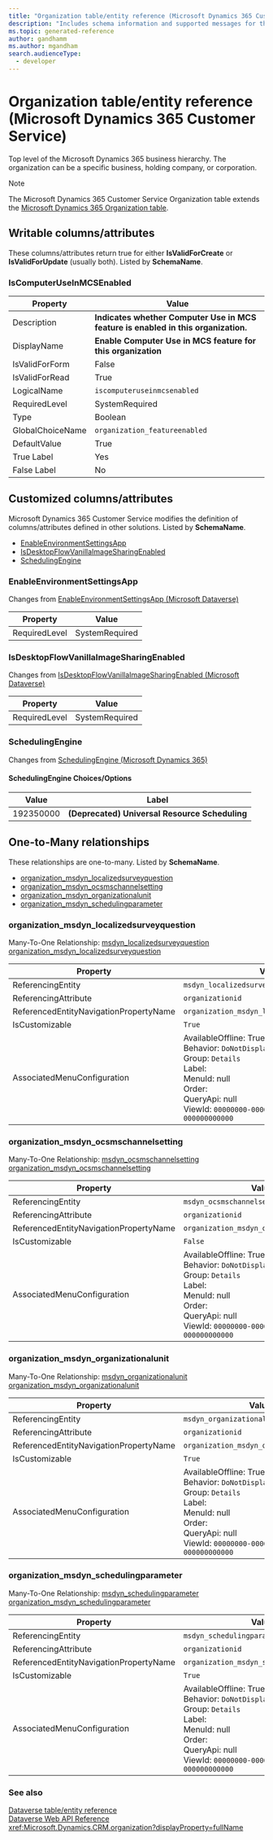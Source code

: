 ```yaml
---
title: "Organization table/entity reference (Microsoft Dynamics 365 Customer Service)"
description: "Includes schema information and supported messages for the Organization table/entity with Microsoft Dynamics 365 Customer Service."
ms.topic: generated-reference
author: gandhamm
ms.author: mgandham
search.audienceType: 
  - developer
---
```


# Organization table/entity reference (Microsoft Dynamics 365 Customer Service)

Top level of the Microsoft Dynamics 365 business hierarchy. The organization can be a specific business, holding company, or corporation.

> [!NOTE]
> The Microsoft Dynamics 365 Customer Service Organization table extends the [Microsoft Dynamics 365 Organization table](/dynamics365/developer/reference/entities/organization).



## Writable columns/attributes

These columns/attributes return true for either **IsValidForCreate** or **IsValidForUpdate** (usually both). Listed by **SchemaName**.

### <a name="BKMK_IsComputerUseInMCSEnabled"></a> IsComputerUseInMCSEnabled

|Property|Value|
|---|---|
|Description|**Indicates whether Computer Use in MCS feature is enabled in this organization.**|
|DisplayName|**Enable Computer Use in MCS feature for this organization**|
|IsValidForForm|False|
|IsValidForRead|True|
|LogicalName|`iscomputeruseinmcsenabled`|
|RequiredLevel|SystemRequired|
|Type|Boolean|
|GlobalChoiceName|`organization_featureenabled`|
|DefaultValue|True|
|True Label|Yes|
|False Label|No|


## Customized columns/attributes

Microsoft Dynamics 365 Customer Service modifies the definition of columns/attributes defined in other solutions. Listed by **SchemaName**.

- [EnableEnvironmentSettingsApp](#BKMK_EnableEnvironmentSettingsApp)
- [IsDesktopFlowVanillaImageSharingEnabled](#BKMK_IsDesktopFlowVanillaImageSharingEnabled)
- [SchedulingEngine](#BKMK_SchedulingEngine)

### <a name="BKMK_EnableEnvironmentSettingsApp"></a> EnableEnvironmentSettingsApp

Changes from [EnableEnvironmentSettingsApp (Microsoft Dataverse)](/power-apps/developer/data-platform/reference/entities/organization#BKMK_EnableEnvironmentSettingsApp)

|Property|Value|
|---|---|
|RequiredLevel|SystemRequired|


### <a name="BKMK_IsDesktopFlowVanillaImageSharingEnabled"></a> IsDesktopFlowVanillaImageSharingEnabled

Changes from [IsDesktopFlowVanillaImageSharingEnabled (Microsoft Dataverse)](/power-apps/developer/data-platform/reference/entities/organization#BKMK_IsDesktopFlowVanillaImageSharingEnabled)

|Property|Value|
|---|---|
|RequiredLevel|SystemRequired|


### <a name="BKMK_SchedulingEngine"></a> SchedulingEngine

Changes from [SchedulingEngine (Microsoft Dynamics 365)](/dynamics365/developer/reference/entities/organization#BKMK_SchedulingEngine)

#### SchedulingEngine Choices/Options

|Value|Label|
|---|---|
|192350000|**(Deprecated) Universal Resource Scheduling**|

## One-to-Many relationships

These relationships are one-to-many. Listed by **SchemaName**.

- [organization_msdyn_localizedsurveyquestion](#BKMK_organization_msdyn_localizedsurveyquestion)
- [organization_msdyn_ocsmschannelsetting](#BKMK_organization_msdyn_ocsmschannelsetting)
- [organization_msdyn_organizationalunit](#BKMK_organization_msdyn_organizationalunit)
- [organization_msdyn_schedulingparameter](#BKMK_organization_msdyn_schedulingparameter)

### <a name="BKMK_organization_msdyn_localizedsurveyquestion"></a> organization_msdyn_localizedsurveyquestion

Many-To-One Relationship: [msdyn_localizedsurveyquestion organization_msdyn_localizedsurveyquestion](msdyn_localizedsurveyquestion.md#BKMK_organization_msdyn_localizedsurveyquestion)

|Property|Value|
|---|---|
|ReferencingEntity|`msdyn_localizedsurveyquestion`|
|ReferencingAttribute|`organizationid`|
|ReferencedEntityNavigationPropertyName|`organization_msdyn_localizedsurveyquestion`|
|IsCustomizable|`True`|
|AssociatedMenuConfiguration|AvailableOffline: True<br />Behavior: `DoNotDisplay`<br />Group: `Details`<br />Label: <br />MenuId: null<br />Order: <br />QueryApi: null<br />ViewId: `00000000-0000-0000-0000-000000000000`|

### <a name="BKMK_organization_msdyn_ocsmschannelsetting"></a> organization_msdyn_ocsmschannelsetting

Many-To-One Relationship: [msdyn_ocsmschannelsetting organization_msdyn_ocsmschannelsetting](msdyn_ocsmschannelsetting.md#BKMK_organization_msdyn_ocsmschannelsetting)

|Property|Value|
|---|---|
|ReferencingEntity|`msdyn_ocsmschannelsetting`|
|ReferencingAttribute|`organizationid`|
|ReferencedEntityNavigationPropertyName|`organization_msdyn_ocsmschannelsetting`|
|IsCustomizable|`False`|
|AssociatedMenuConfiguration|AvailableOffline: True<br />Behavior: `DoNotDisplay`<br />Group: `Details`<br />Label: <br />MenuId: null<br />Order: <br />QueryApi: null<br />ViewId: `00000000-0000-0000-0000-000000000000`|

### <a name="BKMK_organization_msdyn_organizationalunit"></a> organization_msdyn_organizationalunit

Many-To-One Relationship: [msdyn_organizationalunit organization_msdyn_organizationalunit](msdyn_organizationalunit.md#BKMK_organization_msdyn_organizationalunit)

|Property|Value|
|---|---|
|ReferencingEntity|`msdyn_organizationalunit`|
|ReferencingAttribute|`organizationid`|
|ReferencedEntityNavigationPropertyName|`organization_msdyn_organizationalunit`|
|IsCustomizable|`True`|
|AssociatedMenuConfiguration|AvailableOffline: True<br />Behavior: `DoNotDisplay`<br />Group: `Details`<br />Label: <br />MenuId: null<br />Order: <br />QueryApi: null<br />ViewId: `00000000-0000-0000-0000-000000000000`|

### <a name="BKMK_organization_msdyn_schedulingparameter"></a> organization_msdyn_schedulingparameter

Many-To-One Relationship: [msdyn_schedulingparameter organization_msdyn_schedulingparameter](msdyn_schedulingparameter.md#BKMK_organization_msdyn_schedulingparameter)

|Property|Value|
|---|---|
|ReferencingEntity|`msdyn_schedulingparameter`|
|ReferencingAttribute|`organizationid`|
|ReferencedEntityNavigationPropertyName|`organization_msdyn_schedulingparameter`|
|IsCustomizable|`True`|
|AssociatedMenuConfiguration|AvailableOffline: True<br />Behavior: `DoNotDisplay`<br />Group: `Details`<br />Label: <br />MenuId: null<br />Order: <br />QueryApi: null<br />ViewId: `00000000-0000-0000-0000-000000000000`|



### See also

[Dataverse table/entity reference](/power-apps/developer/data-platform/reference/about-entity-reference)  
[Dataverse Web API Reference](/power-apps/developer/data-platform/webapi/reference/about)   
<xref:Microsoft.Dynamics.CRM.organization?displayProperty=fullName>
